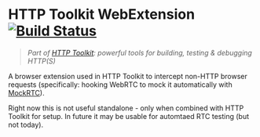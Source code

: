 # HTTP Toolkit WebExtension [![Build Status](https://github.com/httptoolkit/webextension/workflows/CI/badge.svg)](https://github.com/httptoolkit/webextension/actions)

> _Part of [HTTP Toolkit](https://httptoolkit.tech): powerful tools for building, testing & debugging HTTP(S)_

A browser extension used in HTTP Toolkit to intercept non-HTTP browser requests (specifically: hooking WebRTC to mock it automatically with [MockRTC](https://github.com/httptoolkit/mockrtc)).

Right now this is not useful standalone - only when combined with HTTP Toolkit for setup. In future it may be usable for automtaed RTC testing (but not today).